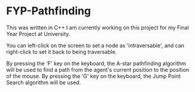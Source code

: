 # FYP-Pathfinding
This was written in C++
I am currently working on this project for my Final Year Project at University.

You can left-click on the screen to set a node as 'intraversable', and can right-click to set it back to being traversable.

By pressing the 'F' key on the keyboard, the A-star pathfinding algorithm will be used to find a path from the agent's current position to the position of the mouse.
By pressing the 'G' key on the keyboard, the Jump Point Search algorithm will be used.